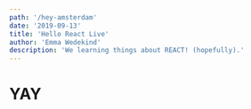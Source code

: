 ```yaml
---
path: '/hey-amsterdam'
date: '2019-09-13'
title: 'Hello React Live'
author: 'Emma Wedekind'
description: 'We learning things about REACT! (hopefully).'
---
```


# YAY
